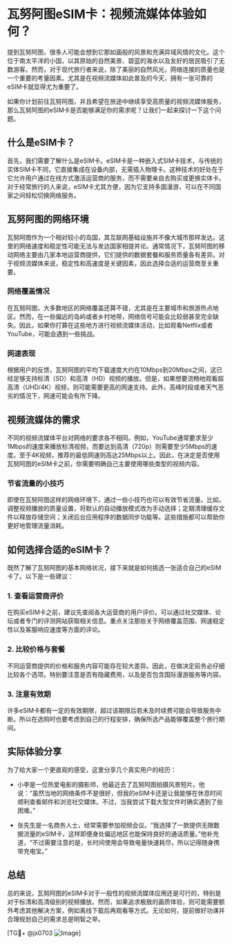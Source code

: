 # 瓦努阿图eSIM卡：视频流媒体体验如何？

提到瓦努阿图，很多人可能会想到它那如画般的风景和充满异域风情的文化。这个位于南太平洋的小国，以其原始的自然美景、碧蓝的海水以及友好的居民吸引了无数游客。然而，对于现代旅行者来说，除了美丽的自然风光，网络连接的质量也是一个重要的考量因素。尤其是在视频流媒体如此普及的今天，拥有一张可靠的eSIM卡就显得尤为重要了。

如果你计划前往瓦努阿图，并且希望在旅途中继续享受高质量的视频流媒体服务，那么瓦努阿图的eSIM卡是否能够满足你的需求呢？让我们一起来探讨一下这个问题。

## 什么是eSIM卡？

首先，我们需要了解什么是eSIM卡。eSIM卡是一种嵌入式SIM卡技术，与传统的实体SIM卡不同，它直接集成在设备内部，无需插入物理卡。这种技术的好处在于它允许用户通过在线方式激活运营商的服务，而不需要亲自去购买或更换实体卡。对于经常旅行的人来说，eSIM卡尤其方便，因为它支持多国漫游，可以在不同国家之间轻松切换网络服务。

## 瓦努阿图的网络环境

瓦努阿图作为一个相对较小的岛国，其互联网基础设施并不像大城市那样发达。这里的网络速度和稳定性可能无法与发达国家相提并论。通常情况下，瓦努阿图的移动网络主要由几家本地运营商提供，它们提供的数据套餐和服务质量各有差异。对于视频流媒体来说，稳定性和高速度是关键因素，因此选择合适的运营商至关重要。

### 网络覆盖情况

在瓦努阿图，大多数地区的网络覆盖还算不错，尤其是在主要城市和旅游热点地区。然而，在一些偏远的岛屿或者乡村地带，网络信号可能会比较弱甚至完全缺失。因此，如果你打算在这些地方进行视频流媒体活动，比如观看Netflix或者YouTube，可能会遇到一些挑战。

### 网速表现

根据用户的反馈，瓦努阿图的平均下载速度大约在10Mbps到20Mbps之间，这已经足够支持标清（SD）和高清（HD）视频的播放。但是，如果想要流畅地观看超高清（UHD/4K）视频，则可能需要更高的网速支持。此外，高峰时段或者天气恶劣的情况下，网速可能会有所下降。

## 视频流媒体的需求

不同的视频流媒体平台对网络的要求各不相同。例如，YouTube通常要求至少1Mbps的速度来播放标清视频，而要达到高清（720p）则需要至少5Mbps的速度。至于4K视频，推荐的最低网速则高达25Mbps以上。因此，在决定是否使用瓦努阿图的eSIM卡之前，你需要明确自己主要使用哪些类型的视频内容。

### 节省流量的小技巧

即使在瓦努阿图这样的网络环境下，通过一些小技巧也可以有效节省流量。比如，调整视频播放的质量设置，将默认的自动播放模式改为手动选择；定期清理缓存文件以释放存储空间；关闭后台应用程序的数据同步功能等。这些措施都可以帮助你更好地管理流量消耗。

## 如何选择合适的eSIM卡？

既然了解了瓦努阿图的基本网络状况，接下来就是如何挑选一张适合自己的eSIM卡了。以下是一些建议：

### 1. 查看运营商评价

在购买eSIM卡之前，建议先查阅各大运营商的用户评价。可以通过社交媒体、论坛或者专门的评测网站获取相关信息。重点关注那些关于网络覆盖范围、网速稳定性以及客服响应速度等方面的评论。

### 2. 比较价格与套餐

不同运营商提供的价格和服务内容可能存在较大差异。因此，在做决定前务必仔细比较各个选项。特别要注意是否有隐藏费用，以及是否包含国际漫游服务等内容。

### 3. 注意有效期

许多eSIM卡都有一定的有效期限，超过该期限后若未及时续费可能会导致服务中断。所以在选购时也要考虑到自己的行程安排，确保所选产品能够覆盖整个旅行期间。

## 实际体验分享

为了给大家一个更直观的感受，这里分享几个真实用户的经历：

- 小李是一位热爱电影的摄影师，他最近去了瓦努阿图拍摄风景短片。他说：“虽然当地的网络条件不是很好，但我的eSIM卡还是让我能够在休息时间顺利查看邮件和浏览社交媒体。不过，当我尝试下载大型文件时确实遇到了些困难。”
  
- 张先生是一名商务人士，经常需要参加视频会议。“我选择了一款提供无限数据流量的eSIM卡，这样即便身处偏远地区也能保持良好的通话质量。”他补充道，“不过需要注意的是，长时间使用会导致电量快速耗尽，所以记得随身携带充电宝。”

## 总结

总的来说，瓦努阿图的eSIM卡对于一般性的视频流媒体应用还是可行的，特别是对于标清和高清级别的视频播放。然而，如果追求极致的画质体验，则可能需要额外考虑其他解决方案，例如离线下载后再观看等方式。无论如何，提前做好功课并合理规划自己的需求总是明智之举。

[TG💪+ @jx0703 ![Image](https://github.com/user-attachments/assets/dbca1d08-cadb-493c-b0ec-ad6f7a83f270)]